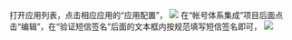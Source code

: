 打开应用列表，点击相应应用的“应用配置”，
![](http://avc.qcloud.com/wiki2.0/im/imgs/20151120085729_37616.png)
在“帐号体系集成”项目后面点击“编辑”，在“验证短信签名”后面的文本框内按规范填写短信签名即可，
![](http://imgcache.tcecqpoc.fsphere.cn/image/mc.qcloudimg.com/static/img/d204cb1c5fe00f4784873ca241095e90/sms.png)